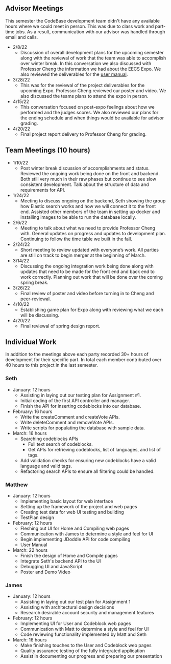 ## Advisor Meetings

This semester the CodeBase development team didn't have any available hours where we could meet in person. This was due to class work and part-time jobs. As a result, communication with our advisor was handled through email and calls.

 - 2/8/22
    - Discussion of overall development plans for the upcoming semester along with the reviewal of work that the team was able to accomplish over winter break. In this conversation we also discussed with Professor Cheng the information we had about the EECS Expo. We also reviewed the deliverables for the [user manual](https://kisunah.github.io/senior-design/).
 - 3/28/22
    - This was for the reviewal of the project deliverables for the upcoming Expo. Professor Cheng reviewed our poster and video. We also discussed the teams plans to attend the expo in person.
 - 4/15/22 
    - This conversation focused on post-expo feelings about how we performed and the judges scores. We also reviewed our plans for the ending schedule and when things would be available for advisor grading.
 - 4/20/22
    - Final project report delivery to Professor Cheng for grading.

## Team Meetings (10 hours)

   - 1/10/22
      - Post winter break discussion of accomplishments and status. Reviewed the ongoing work being done on the front and backend. Both still very much in their raw phases but continue to see slow consistent development. Talk about the structure of data and requirements for API.
   - 1/24/22
      - Meeting to discuss ongoing on the backend, Seth showing the group how Elastic search works and how we will connect it to the front end. Assisted other members of the team in setting up docker and installing images to be able to run the database locally.
   - 2/6/22
      - Meeting to talk about what we need to provide Professor Cheng with. General updates on progress and updates to development plan. Continuing to follow the time table we built in the fall.
   - 2/24/22
      - Short meeting to review updated with everyone’s work. All parties are still on track to begin merger at the beginning of March.
   - 3/14/22
      - Discussing the ongoing integration work being done along with updates that need to be made for the front end and back end to work correctly. Planning out work that will be done over the coming spring break.
   - 3/26/22
      - Final review of poster and video before turning in to Cheng and peer-reviewal.
   - 4/10/22
      - Establishing game plan for Expo along with reviewing what we each will be discussing.
   - 4/20/22
      - Final reviewal of spring design report.

## Individual Work

In addition to the meetings above each party recorded 30+ hours of development for their specific part. In total each member contributed over 40 hours to this project in the last semester.

### Seth
 - January: 12 hours
   - Assisting in laying out our testing plan for Assignment #1.
   - Initial coding of the first API controller and manager.
   - Finish the API for inserting codeblocks into our database.
- February: 16 hours
   - Write the createComment and createVote APIs.
   - Write deleteComment and removeVote APIs.
   - Write scripts for populating the database with sample data.
- March: 16 hours
   - Searching codeblocks APIs
      - Full text search of codeblocks.
      - Get APIs for retrieving codeblocks, list of languages, and list of tags.
   - Add validation checks for ensuring new codeblocks have a valid language and valid tags.
   - Refactoring search APIs to ensure all filtering could be handled.

### Matthew
 - January: 12 hours
   - Implementing basic layout for web interface
   - Setting up the framework of the project and web pages
   - Creating test data for web UI testing and building
   - TestPlan design
 - February: 12 hours
   - Fleshing out UI for Home and Compiling web pages
   - Communication with James to determine a style and feel for UI
   - Begin implementing JDoddle API for code compiling
   - User Manual
 - March: 22 hours
   - Finish the design of Home and Compile pages
   - Integrate Seth's backend API to the UI
   - Debugging UI and JavaScript
   - Poster and Demo Video

### James
 - January: 12 hours
   - Assisting in laying out our test plan for Assignment 1
   - Assisting with architectural design decisions
   - Research desirable account security and management features
 - February: 12 hours
   - Implementing UI for User and Codeblock web pages
   - Communication with Matt to determine a style and feel for UI
   - Code reviewing functionality implemented by Matt and Seth
 - March: 16 hours
   - Make finishing touches to the User and Codeblock web pages
   - Quality assurance testing of the fully integrated application
   - Assist in documenting our progress and preparing our presentation
